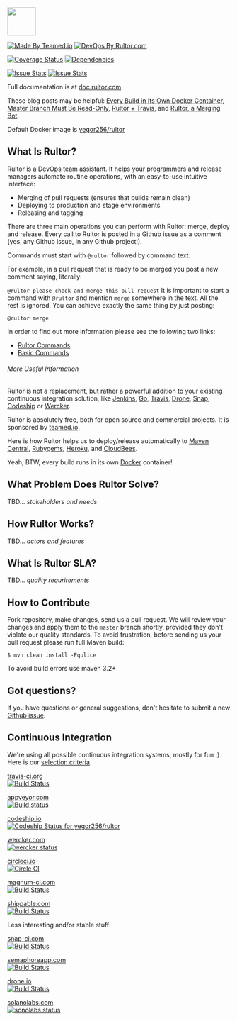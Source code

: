 <img src="http://doc.rultor.com/images/logo.svg" width="64px" height="64px"/>

[![Made By Teamed.io](http://img.teamed.io/btn.svg)](http://www.teamed.io)
[![DevOps By Rultor.com](http://www.rultor.com/b/yegor256/rultor)](http://www.rultor.com/p/yegor256/rultor)

[![Coverage Status](https://coveralls.io/repos/yegor256/rultor/badge.svg?branch=__rultor&service=github)](https://coveralls.io/github/yegor256/rultor?branch=__rultor)
[![Dependencies](https://www.versioneye.com/user/projects/561a9d87a193340f28000fd3/badge.svg?style=flat)](https://www.versioneye.com/user/projects/561a9d87a193340f28000fd3)

[![Issue Stats](http://issuestats.com/github/yegor256/rultor/badge/issue)](http://issuestats.com/github/yegor256/rultor)
[![Issue Stats](http://issuestats.com/github/yegor256/rultor/badge/pr)](http://issuestats.com/github/yegor256/rultor)

Full documentation is at [doc.rultor.com](http://doc.rultor.com)

These blog posts may be helpful:
[Every Build in Its Own Docker Container](http://www.yegor256.com/2014/07/29/docker-in-rultor.html),
[Master Branch Must Be Read-Only](http://www.yegor256.com/2014/07/21/read-only-master-branch.html),
[Rultor + Travis](http://www.yegor256.com/2014/07/31/travis-and-rultor.html), and
[Rultor, a Merging Bot](http://www.yegor256.com/2014/07/24/rultor-automated-merging.html).

Default Docker image is [yegor256/rultor](https://registry.hub.docker.com/u/yegor256/rultor/)

## What Is Rultor?

Rultor is a DevOps team assistant. It helps your programmers and release managers automate routine operations, with an easy-to-use intuitive interface:

- Merging of pull requests (ensures that builds remain clean)
- Deploying to production and stage environments
- Releasing and tagging

There are three main operations you can perform with Rultor: merge, deploy and release. Every call to Rultor is posted in a Github issue as a comment (yes, any Github issue, in any Github project!).

Commands must start with `@rultor` followed by command text.

For example, in a pull request that is ready to be merged you post a new comment saying, literally:

``@rultor please check and merge this pull request``
It is important to start a command with `@rultor` and mention `merge` somewhere in the text. All the rest is ignored. You can achieve exactly the same thing by just posting:

``@rultor merge``

In order to find out more information please see the following two links:

- [Rultor Commands](http://doc.rultor.com/commands.html)
- [Basic Commands](http://doc.rultor.com/basics.html)

<h6>More Useful Information</h6>

Rultor is not a replacement, but rather a powerful addition to your existing continuous integration solution, like [Jenkins](http://jenkins-ci.org/), [Go](https://www.thoughtworks.com/go/), [Travis](https://travis-ci.org/), [Drone](https://drone.io/), [Snap](https://snap-ci.com/), [Codeship](https://codeship.com/) or [Wercker](http://wercker.com/).

Rultor is absolutely free, both for open source and commercial projects. It is sponsored by [teamed.io](http://www.teamed.io/).

Here is how Rultor helps us to deploy/release automatically to [Maven Central](http://www.yegor256.com/2014/08/19/how-to-release-to-maven-central.html), [Rubygems](http://www.yegor256.com/2014/08/26/publish-to-rubygems.html), [Heroku](http://www.yegor256.com/2014/09/13/deploying-to-heroku.html), and [CloudBees](http://www.yegor256.com/2014/08/25/deploy-to-cloudbees.html).

Yeah, BTW, every build runs in its own [Docker](http://doc.rultor.com/docker.html) container!





## What Problem Does Rultor Solve?

TBD... _stakeholders and needs_

## How Rultor Works?

TBD... _actors and features_

## What Is Rultor SLA?

TBD... _quality requrirements_

## How to Contribute

Fork repository, make changes, send us a pull request. We will review
your changes and apply them to the `master` branch shortly, provided
they don't violate our quality standards. To avoid frustration, before
sending us your pull request please run full Maven build:

```
$ mvn clean install -Pqulice
```

To avoid build errors use maven 3.2+

## Got questions?

If you have questions or general suggestions, don't hesitate to submit
a new [Github issue](https://github.com/yegor256/rultor/issues/new).

## Continuous Integration

We're using all possible continuous integration systems, mostly
for fun :) Here is our [selection criteria](http://www.yegor256.com/2014/10/05/ten-hosted-continuous-integration-services.html).

[travis-ci.org](http://www.travis-ci.org)<br/>
[![Build Status](https://travis-ci.org/yegor256/rultor.svg?branch=master)](https://travis-ci.org/yegor256/rultor)

[appveyor.com](http://www.appveyor.com)<br/>
[![Build status](https://ci.appveyor.com/api/projects/status/sulqrjerl27qqtl7/branch/master?svg=true)](https://ci.appveyor.com/project/yegor256/rultor/branch/master)

[codeship.io](http://www.codeship.io)<br/>
[![Codeship Status for yegor256/rultor](https://codeship.io/projects/d00b5ff0-2641-0132-d783-12f2cec1461b/status?branch=master)](https://codeship.io/projects/37414)

[wercker.com](http://www.wercker.com)<br/>
[![wercker status](https://app.wercker.com/status/0e6506c69e078b7692e50b240c034524/s "wercker status")](https://app.wercker.com/project/bykey/0e6506c69e078b7692e50b240c034524)

[circleci.io](http://www.circleci.io)<br/>
[![Circle CI](https://circleci.com/gh/yegor256/rultor.png?style=badge)](https://circleci.com/gh/yegor256/rultor)

[magnum-ci.com](http://www.magnum-ci.com)<br/>
[![Build Status](https://magnum-ci.com/status/ebf25febbbf66f3c3cd411c94a4ed3d4.png)](https://magnum-ci.com/public/0ab38d64b0ab19293711/builds)

[shippable.com](http://www.shippable.com)<br/>
[![Build Status](https://api.shippable.com/projects/542e8fb980088cee586d3806/badge?branchName=master)](https://app.shippable.com/projects/542e8fb980088cee586d3806/builds/latest)

Less interesting and/or stable stuff:

[snap-ci.com](http://www.snap-ci.com)<br/>
[![Build Status](https://snap-ci.com/yegor256/rultor/branch/master/build_image)](https://snap-ci.com/yegor256/rultor/branch/master)

[semaphoreapp.com](http://www.semaphoreapp.com)<br/>
[![Build Status](https://semaphoreapp.com/api/v1/projects/115d317a-9f15-4c71-9301-5dae64f0a76d/260906/badge.png)](https://semaphoreapp.com/yegor256/rultor)

[drone.io](http://www.drone.io)<br/>
[![Build Status](https://drone.io/github.com/yegor256/rultor/status.png)](https://drone.io/github.com/yegor256/rultor/latest)

[solanolabs.com](http://ci.solanolabs.com)<br/>
[![sonolabs status](https://ci.solanolabs.com:443/yegor256/rultor/badges/120059.png?badge_token=6c00577e47c05198703fe752d6d26cd4e4a4d011)](https://ci.solanolabs.com:443/yegor256/rultor/suites/120059)
